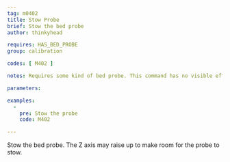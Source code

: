 ```yaml
---
tag: m0402
title: Stow Probe
brief: Stow the bed probe
author: thinkyhead

requires: HAS_BED_PROBE
group: calibration

codes: [ M402 ]

notes: Requires some kind of bed probe. This command has no visible effect for probes that don't move. They are just deactivated.

parameters:

examples:
  -
    pre: Stow the probe
    code: M402

---
```


Stow the bed probe. The Z axis may raise up to make room for the probe to stow.
